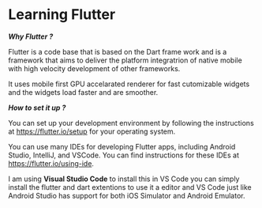 # Learning Flutter

***Why Flutter ?***

Flutter is a code base that is based on the Dart frame work and is a framework that aims to deliver the platform integratrion of native mobile with high velocity development of other frameworks.

It uses mobile first GPU accelarated renderer for fast cutomizable widgets and the widgets load faster and are smoother.

***How to set it up ?***

You can set up your development environment by following the instructions at https://flutter.io/setup for your operating system.

You can use many IDEs for developing Flutter apps, including Android Studio, IntelliJ, and VSCode. You can find instructions for these IDEs at https://flutter.io/using-ide.

I am using **Visual Studio Code** to install this in VS Code you can simply install the flutter and dart extentions to use it a editor and VS Code just like Android Studio has support for both iOS Simulator and Android Emulator. 

